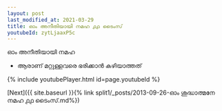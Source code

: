 ```yaml
---
layout: post
last_modified_at: 2021-03-29
title: ഓം അനീതിയായി നമഹ ൧൧ ടൈംസ്
youtubeId: zytLjaaxP5c
---
```

 
 
 ഓം അനീതിയായി നമഹ 
 
 -  ആരാണ് മറ്റുള്ളവരെ ഭരിക്കാൻ കഴിയാത്തത് 
 
  
 
  
 
 
 
 
 
 


{% include youtubePlayer.html id=page.youtubeId %}
 
[Next]({{ site.baseurl }}{% link  split1/_posts/2013-09-26-ഓം ശുദ്ധാത്മനേ നമഹ ൧൧ ടൈംസ്.md%})
 
